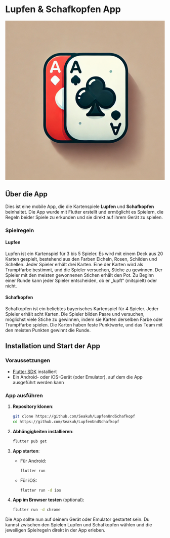 
# Lupfen & Schafkopfen App

![App Logo](logo.png)

## Über die App

Dies ist eine mobile App, die die Kartenspiele **Lupfen** und **Schafkopfen** beinhaltet. Die App wurde mit Flutter erstellt und ermöglicht es Spielern, die Regeln beider Spiele zu erkunden und sie direkt auf ihrem Gerät zu spielen.

### Spielregeln

#### Lupfen
Lupfen ist ein Kartenspiel für 3 bis 5 Spieler. Es wird mit einem Deck aus 20 Karten gespielt, bestehend aus den Farben Eicheln, Rosen, Schilden und Schellen. Jeder Spieler erhält drei Karten. Eine der Karten wird als Trumpffarbe bestimmt, und die Spieler versuchen, Stiche zu gewinnen. Der Spieler mit den meisten gewonnenen Stichen erhält den Pot. Zu Beginn einer Runde kann jeder Spieler entscheiden, ob er „lupft“ (mitspielt) oder nicht.

#### Schafkopfen
Schafkopfen ist ein beliebtes bayerisches Kartenspiel für 4 Spieler. Jeder Spieler erhält acht Karten. Die Spieler bilden Paare und versuchen, möglichst viele Stiche zu gewinnen, indem sie Karten derselben Farbe oder Trumpffarbe spielen. Die Karten haben feste Punktwerte, und das Team mit den meisten Punkten gewinnt die Runde.

## Installation und Start der App

### Voraussetzungen
- [Flutter SDK](https://flutter.dev/docs/get-started/install) installiert
- Ein Android- oder iOS-Gerät (oder Emulator), auf dem die App ausgeführt werden kann

### App ausführen
1. **Repository klonen**:
   ```bash
   git clone https://github.com/Seakuh/LupfenUndSchafkopf
   cd https://github.com/Seakuh/LupfenUndSchafkopf
   ```

2. **Abhängigkeiten installieren**:
   ```bash
   flutter pub get
   ```

3. **App starten**:
   - Für Android:
     ```bash
     flutter run
     ```
   - Für iOS:
     ```bash
     flutter run -d ios
     ```

4. **App im Browser testen** (optional):
   ```bash
   flutter run -d chrome
   ```

Die App sollte nun auf deinem Gerät oder Emulator gestartet sein. Du kannst zwischen den Spielen Lupfen und Schafkopfen wählen und die jeweiligen Spielregeln direkt in der App erleben.
